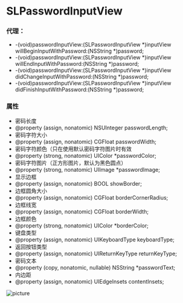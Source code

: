 # SLPasswordInputView

### 代理：
- -(void)passwordInputView:(SLPasswordInputView *)inputView willBeginInputWithPassword:(NSString *)password;
- -(void)passwordInputView:(SLPasswordInputView *)inputView willEndInputWithPassword:(NSString *)password;
- -(void)passwordInputView:(SLPasswordInputView *)inputView didChangeInputWithPassword:(NSString *)password;
- -(void)passwordInputView:(SLPasswordInputView *)inputView didFinishInputWithPassword:(NSString *)password;

### 属性
- 密码长度
- @property (assign, nonatomic) NSUInteger passwordLength;
- 密码字符大小
- @property (assign, nonatomic) CGFloat passwordWidth;
- 密码字符颜色（只在使用默认密码字符图片时有效
- @property (strong, nonatomic) UIColor *passwordColor;
- 密码字符图片（正方形图片，默认为黑色圆点）
- @property (strong, nonatomic) UIImage *passwordImage;
- 显示边框
- @property (assign, nonatomic) BOOL showBorder;
- 边框圆角大小
- @property (assign, nonatomic) CGFloat borderCornerRadius;
- 边框线宽
- @property (assign, nonatomic) CGFloat borderWidth;
- 边框颜色
- @property (strong, nonatomic) UIColor *borderColor;
- 键盘类型
- @property (assign, nonatomic) UIKeyboardType keyboardType;
- 返回按钮类型
- @property (assign, nonatomic) UIReturnKeyType returnKeyType;
- 密码文本
- @property (copy, nonatomic, nullable) NSString *passwordText;
- 内边距
- @property (assign, nonatomic) UIEdgeInsets contentInsets;


![picture](https://github.com/Coderzhangsl/SLPasswordInputView/blob/master/Pictures/demo_picture_1.png)
